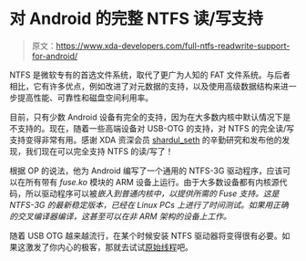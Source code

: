 # 对 Android 的完整 NTFS 读/写支持

> 原文：<https://www.xda-developers.com/full-ntfs-readwrite-support-for-android/>

NTFS 是微软专有的首选文件系统，取代了更广为人知的 FAT 文件系统。与后者相比，它有许多优点，例如改进了对元数据的支持，以及使用高级数据结构来进一步提高性能、可靠性和磁盘空间利用率。

目前，只有少数 Android 设备有完全的支持，因为在大多数内核中默认情况下是不支持的。现在，随着一些高端设备对 USB-OTG 的支持，对 NTFS 的完全读/写支持变得非常有用。感谢 XDA 资深会员 [shardul_seth](http://forum.xda-developers.com/member.php?u=4196928) 的辛勤研究和发布他的发现，我们现在可以完全支持 NTFS 的读/写了！

根据 OP 的说法，他为 Android 编写了一个通用的 NTFS-3G 驱动程序，应该可以在所有带有 *fuse.ko* 模块的 ARM 设备上运行。由于大多数设备都有内核源代码，所以驱动程序可以被*嵌入到普通内核中，以提供所需的 Fuse 支持。这是 NTFS-3G 的最新稳定版本，已经在 Linux PCs 上进行了时间测试。如果用正确的交叉编译器编译，这甚至可以在非 ARM 架构的设备上工作。*

随着 USB OTG 越来越流行，在某个时候安装 NTFS 驱动器将变得很有必要。如果这激发了你内心的极客，那就去试试[原始线程](http://forum.xda-developers.com/showthread.php?t=1724078)吧。